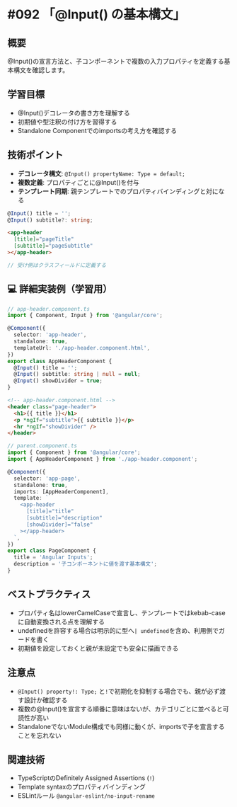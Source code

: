 # #092 「@Input() の基本構文」

## 概要
@Input()の宣言方法と、子コンポーネントで複数の入力プロパティを定義する基本構文を確認します。

## 学習目標
- @Input()デコレータの書き方を理解する
- 初期値や型注釈の付け方を習得する
- Standalone Componentでのimportsの考え方を確認する

## 技術ポイント
- **デコレータ構文**: `@Input() propertyName: Type = default;`
- **複数定義**: プロパティごとに@Input()を付与
- **テンプレート同期**: 親テンプレートでのプロパティバインディングと対になる


```typescript
@Input() title = '';
@Input() subtitle?: string;
```

```html
<app-header
  [title]="pageTitle"
  [subtitle]="pageSubtitle"
></app-header>
```

```typescript
// 受け側はクラスフィールドに定義する
```

## 💻 詳細実装例（学習用）
```typescript
// app-header.component.ts
import { Component, Input } from '@angular/core';

@Component({
  selector: 'app-header',
  standalone: true,
  templateUrl: './app-header.component.html',
})
export class AppHeaderComponent {
  @Input() title = '';
  @Input() subtitle: string | null = null;
  @Input() showDivider = true;
}
```

```html
<!-- app-header.component.html -->
<header class="page-header">
  <h1>{{ title }}</h1>
  <p *ngIf="subtitle">{{ subtitle }}</p>
  <hr *ngIf="showDivider" />
</header>
```

```typescript
// parent.component.ts
import { Component } from '@angular/core';
import { AppHeaderComponent } from './app-header.component';

@Component({
  selector: 'app-page',
  standalone: true,
  imports: [AppHeaderComponent],
  template: `
    <app-header
      [title]="title"
      [subtitle]="description"
      [showDivider]="false"
    ></app-header>
  `,
})
export class PageComponent {
  title = 'Angular Inputs';
  description = '子コンポーネントに値を渡す基本構文';
}
```

## ベストプラクティス
- プロパティ名はlowerCamelCaseで宣言し、テンプレートではkebab-caseに自動変換される点を理解する
- undefinedを許容する場合は明示的に型へ`| undefined`を含め、利用側でガードを書く
- 初期値を設定しておくと親が未設定でも安全に描画できる

## 注意点
- `@Input() property!: Type;` と`!`で初期化を抑制する場合でも、親が必ず渡す設計か確認する
- 複数の@Input()を宣言する順番に意味はないが、カテゴリごとに並べると可読性が高い
- StandaloneでないModule構成でも同様に動くが、importsで子を宣言することを忘れない

## 関連技術
- TypeScriptのDefinitely Assigned Assertions (`!`)
- Template syntaxのプロパティバインディング
- ESLintルール `@angular-eslint/no-input-rename`

